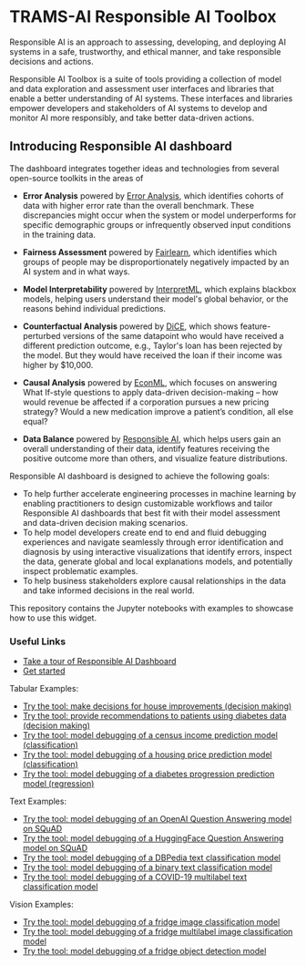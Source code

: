 
# TRAMS-AI Responsible AI Toolbox
Responsible AI is an approach to assessing, developing, and deploying AI systems in a safe, trustworthy, and ethical manner, and take responsible decisions and actions.

Responsible AI Toolbox is a suite of tools providing a collection of model and data exploration and assessment user interfaces and libraries that enable a better understanding of AI systems. These interfaces and libraries empower developers and stakeholders of AI systems to develop and monitor AI more responsibly, and take better data-driven actions.

## Introducing Responsible AI dashboard
The dashboard integrates together ideas and technologies from several open-source toolkits in the areas of


- <b>Error Analysis</b> powered by [Error Analysis](https://github.com/microsoft/responsible-ai-widgets/blob/main/docs/erroranalysis-dashboard-README.md), which identifies cohorts of data with higher error rate than the overall benchmark. These discrepancies might occur when the system or model underperforms for specific demographic groups or infrequently observed input conditions in the training data.
- <b>Fairness Assessment</b> powered by [Fairlearn](https://github.com/fairlearn/fairlearn), which identifies which groups of people may be disproportionately negatively impacted by an AI system and in what ways.

- <b>Model Interpretability</b> powered by [InterpretML](https://github.com/interpretml/interpret-community), which explains blackbox models, helping users understand their model's global behavior, or the reasons behind individual predictions.

- <b>Counterfactual Analysis</b> powered by [DiCE](https://github.com/interpretml/DiCE), which shows feature-perturbed versions of the same datapoint who would have received a different prediction outcome, e.g., Taylor's loan has been rejected by the model. But they would have received the loan if their income was higher by $10,000.

- <b>Causal Analysis</b> powered by [EconML](https://github.com/microsoft/EconML), which focuses on answering What If-style questions to apply data-driven decision-making – how would revenue be affected if a corporation pursues a new pricing strategy? Would a new medication improve a patient’s condition, all else equal?

- <b>Data Balance</b> powered by [Responsible AI](https://github.com/microsoft/responsible-ai-toolbox/blob/main/docs/databalance-README.md), which helps users gain an overall understanding of their data, identify features receiving the positive outcome more than others, and visualize feature distributions.

Responsible AI dashboard is designed to achieve the following goals:

- To help further accelerate engineering processes in machine learning by enabling practitioners to design customizable workflows and tailor Responsible AI dashboards that best fit with their model assessment and data-driven decision making scenarios.
- To help model developers create end to end and fluid debugging experiences and navigate seamlessly through error identification and diagnosis by using interactive visualizations that identify errors, inspect the data, generate global and local explanations models, and potentially inspect problematic examples.
- To help business stakeholders explore causal relationships in the data and take informed decisions in the real world.

This repository contains the Jupyter notebooks with examples to showcase how to use this widget.

### Useful Links


- [Take a tour of Responsible AI Dashboard](https://github.com/idattani/ResponsibleAI/blob/49a59bd3711c7dac58dc43eea2a7b67d0dfa7d5a/tour.ipynb)
- [Get started](https://github.com/idattani/ResponsibleAI/blob/49a59bd3711c7dac58dc43eea2a7b67d0dfa7d5a/getting-started.ipynb)

Tabular Examples:
- [Try the tool: make decisions for house improvements (decision making)](https://github.com/idattani/ResponsibleAI/blob/49a59bd3711c7dac58dc43eea2a7b67d0dfa7d5a/Examples/Tabular/responsibleaidashboard-housing-decision-making.ipynb)
- [Try the tool: provide recommendations to patients using diabetes data (decision making)](https://github.com/idattani/ResponsibleAI/blob/49a59bd3711c7dac58dc43eea2a7b67d0dfa7d5a/Examples/Tabular/responsibleaidashboard-diabetes-decision-making.ipynb)
- [Try the tool: model debugging of a census income prediction model (classification)](https://github.com/idattani/ResponsibleAI/blob/49a59bd3711c7dac58dc43eea2a7b67d0dfa7d5a/Examples/Tabular/responsibleaidashboard-census-classification-model-debugging.ipynb)
- [Try the tool: model debugging of a housing price prediction model (classification)](https://github.com/idattani/ResponsibleAI/blob/49a59bd3711c7dac58dc43eea2a7b67d0dfa7d5a/Examples/Tabular/responsibleaidashboard-housing-classification-model-debugging.ipynb)
- [Try the tool: model debugging of a diabetes progression prediction model (regression)](https://github.com/idattani/ResponsibleAI/blob/49a59bd3711c7dac58dc43eea2a7b67d0dfa7d5a/Examples/Tabular/responsibleaidashboard-diabetes-regression-model-debugging.ipynb)

Text Examples:
- [Try the tool: model debugging of an OpenAI Question Answering model on SQuAD](https://github.com/idattani/ResponsibleAI/blob/49a59bd3711c7dac58dc43eea2a7b67d0dfa7d5a/Examples/Text/responsibleaidashboard-openai-model-debugging.ipynb)
- [Try the tool: model debugging of a HuggingFace Question Answering model on SQuAD](https://github.com/idattani/ResponsibleAI/blob/49a59bd3711c7dac58dc43eea2a7b67d0dfa7d5a/Examples/Text/responsibleaidashboard-question-answering-model-debugging.ipynb)
- [Try the tool: model debugging of a DBPedia text classification model](https://github.com/idattani/ResponsibleAI/blob/49a59bd3711c7dac58dc43eea2a7b67d0dfa7d5a/Examples/Text/responsibleaidashboard-DBPedia-text-classification-model-debugging.ipynb)
- [Try the tool: model debugging of a binary text classification model](https://github.com/idattani/ResponsibleAI/blob/49a59bd3711c7dac58dc43eea2a7b67d0dfa7d5a/Examples/Text/responsibleaidashboard-blbooksgenre-binary-text-classification-model-debugging.ipynb)
- [Try the tool: model debugging of a COVID-19 multilabel text classification model](https://github.com/idattani/ResponsibleAI/blob/49a59bd3711c7dac58dc43eea2a7b67d0dfa7d5a/Examples/Text/responsibleaidashboard-covid-event-multilabel-text-classification-model-debugging.ipynb)

Vision Examples:
- [Try the tool: model debugging of a fridge image classification model](https://github.com/idattani/ResponsibleAI/blob/49a59bd3711c7dac58dc43eea2a7b67d0dfa7d5a/Examples/Vision/responsibleaidashboard-fridge-image-classification-model-debugging.ipynb)
- [Try the tool: model debugging of a fridge multilabel image classification model](https://github.com/idattani/ResponsibleAI/blob/49a59bd3711c7dac58dc43eea2a7b67d0dfa7d5a/Examples/Vision/responsibleaidashboard-fridge-multilabel-image-classification-model-debugging.ipynb)
- [Try the tool: model debugging of a fridge object detection model](https://github.com/idattani/ResponsibleAI/blob/49a59bd3711c7dac58dc43eea2a7b67d0dfa7d5a/Examples/Vision/responsibleaidashboard-fridge-object-detection-model-debugging.ipynb)



